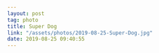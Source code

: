 ```yaml
---
layout: post
tag: photo
title: Super Dog
link: "/assets/photos/2019-08-25-Super-Dog.jpg"
date: 2019-08-25 09:40:55
---
```

